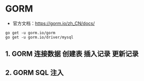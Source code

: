 # GORM

- 官方文档：https://gorm.io/zh_CN/docs/
```shell
go get -u gorm.io/gorm
go get -u gorm.io/driver/mysql
```
## 1. GORM 连接数据 创建表 插入记录 更新记录

## 2. GORM SQL 注入




